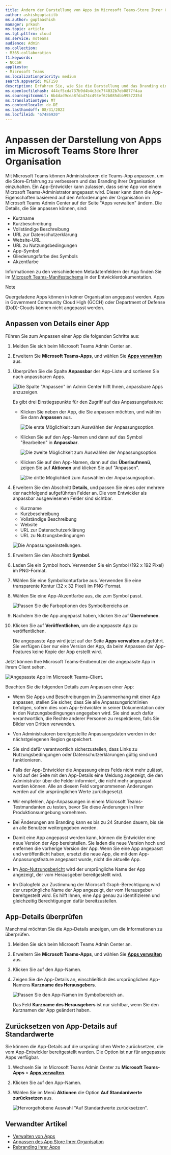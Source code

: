 ```yaml
---
title: Ändern der Darstellung von Apps im Microsoft Teams-Store Ihrer Organisation
author: ashishguptaiitb
ms.author: guptaashish
manager: prkosh
ms.topic: article
ms.tgt.pltfrm: cloud
ms.service: msteams
audience: Admin
ms.collection:
- M365-collaboration
f1.keywords:
- NOCSH
appliesto:
- Microsoft Teams
ms.localizationpriority: medium
search.appverid: MET150
description: Erfahren Sie, wie Sie die Darstellung und das Branding einer App durch Bearbeiten der App-Details und -Metadaten ändern können.
ms.openlocfilehash: 444cf5cda737b9d4b4c3dc7f4032b7eb0877f4aa
ms.sourcegitcommit: 6b4dad9cea8fdad74c493ef62b085dbb9957235d
ms.translationtype: MT
ms.contentlocale: de-DE
ms.lasthandoff: 08/31/2022
ms.locfileid: "67486920"
---
```

# <a name="customize-appearance-of-apps-in-your-organizations-teams-store"></a>Anpassen der Darstellung von Apps im Microsoft Teams Store Ihrer Organisation

Mit Microsoft Teams können Administratoren die Teams-App anpassen, um die Store-Erfahrung zu verbessern und das Branding ihrer Organisation einzuhalten. Ein App-Entwickler kann zulassen, dass seine App von einem Microsoft Teams-Administrator angepasst wird. Dieser kann dann die App-Eigenschaften basierend auf den Anforderungen der Organisation im Microsoft Teams Admin Center auf der Seite "Apps verwalten" ändern. Die Details, die Sie anpassen können, sind:

* Kurzname
* Kurzbeschreibung
* Vollständige Beschreibung
* URL zur Datenschutzerklärung
* Website-URL
* URL zu Nutzungsbedingungen
* App-Symbol
* Gliederungsfarbe des Symbols
* Akzentfarbe

Informationen zu den verschiedenen Metadatenfeldern der App finden Sie im [Microsoft Teams-Manifestschema](/microsoftteams/platform/resources/schema/manifest-schema) in der Entwicklerdokumentation.

> [!NOTE]
> Quergeladene Apps können in keiner Organisation angepasst werden. Apps in Government Community Cloud High (GCCH) oder Department of Defense (DoD)-Clouds können nicht angepasst werden.

## <a name="customize-details-of-an-app"></a>Anpassen von Details einer App

Führen Sie zum Anpassen einer App die folgenden Schritte aus:

1. Melden Sie sich beim Microsoft Teams Admin Center an.

1. Erweitern Sie **Microsoft Teams-Apps**, und wählen Sie **[Apps verwalten](https://admin.teams.microsoft.com/policies/manage-apps)** aus.

1. Überprüfen Sie die Spalte **Anpassbar** der App-Liste und sortieren Sie nach anpassbaren Apps.

   ![Die Spalte "Anpassen" im Admin Center hilft Ihnen, anpassbare Apps anzuzeigen.](media/customizable-apps-in-tac.png)

   Es gibt drei Einstiegspunkte für den Zugriff auf das Anpassungsfeature:

   * Klicken Sie neben der App, die Sie anpassen möchten, und wählen Sie dann **Anpassen** aus.

     ![Die erste Möglichkeit zum Auswählen der Anpassungsoption.](media/select-app-to-customize1.png)

   * Klicken Sie auf den App-Namen und dann auf das Symbol "Bearbeiten" in **Anpassbar**.

     ![Die zweite Möglichkeit zum Auswählen der Anpassungsoption.](media/communities-microsoft.png)

   * Klicken Sie auf den App-Namen, dann auf das **Überlaufmenü**, zeigen Sie auf **Aktionen** und klicken Sie auf "Anpassen".

     ![Die dritte Möglichkeit zum Auswählen der Anpassungsoption.](media/customize-action-menu.png)

1. Erweitern Sie den Abschnitt **Details**, und passen Sie eines oder mehrere der nachfolgend aufgeführten Felder an. Die vom Entwickler als anpassbar ausgewiesenen Felder sind sichtbar.

    * Kurzname
    * Kurzbeschreibung
    * Vollständige Beschreibung
    * Website
    * URL zur Datenschutzerklärung
    * URL zu Nutzungsbedingungen

   ![Die Anpassungseinstellungen.](media/customize-settings.png)

1. Erweitern Sie den Abschnitt **Symbol**.

1. Laden Sie ein Symbol hoch. Verwenden Sie ein Symbol (192 x 192 Pixel) im PNG-Format.

1. Wählen Sie eine Symbolkonturfarbe aus. Verwenden Sie eine transparente Kontur (32 x 32 Pixel) im PNG-Format.

1. Wählen Sie eine App-Akzentfarbe aus, die zum Symbol passt.

   ![Passen Sie die Farboptionen des Symbolbereichs an.](media/customize-app-colors.png)

1. Nachdem Sie die App angepasst haben, klicken Sie auf **Übernehmen**.

1. Klicken Sie auf **Veröffentlichen**, um die angepasste App zu veröffentlichen.

   Die angepasste App wird jetzt auf der Seite **Apps verwalten** aufgeführt. Sie verfügen über nur eine Version der App, da beim Anpassen der App-Features keine Kopie der App erstellt wird.

Jetzt können Ihre Microsoft Teams-Endbenutzer die angepasste App in ihrem Client sehen.

   ![Angepasste App im Microsoft Teams-Client.](media/contoso-app.png)

Beachten Sie die folgenden Details zum Anpassen einer App:

* Wenn Sie Apps und Beschreibungen im Zusammenhang mit einer App anpassen, stellen Sie sicher, dass Sie alle Anpassungsrichtlinien befolgen, sofern dies vom App-Entwickler in seiner Dokumentation oder in den Nutzungsbedingungen angegeben wird. Sie sind auch dafür verantwortlich, die Rechte anderer Personen zu respektieren, falls Sie Bilder von Dritten verwenden.

* Von Administratoren bereitgestellte Anpassungsdaten werden in der nächstgelegenen Region gespeichert.

* Sie sind dafür verantwortlich sicherzustellen, dass Links zu Nutzungsbedingungen oder Datenschutzerklärungen gültig sind und funktionieren.

* Falls der App-Entwickler die Anpassung eines Felds nicht mehr zulässt, wird auf der Seite mit den App-Details eine Meldung angezeigt, die den Administrator über die Felder informiert, die nicht mehr angepasst werden können. Alle an diesem Feld vorgenommenen Änderungen werden auf die ursprünglichen Werte zurückgesetzt.

* Wir empfehlen, App-Anpassungen in einem Microsoft Teams-Testmandanten zu testen, bevor Sie diese Änderungen in Ihrer Produktionsumgebung vornehmen.

* Bei Änderungen am Branding kann es bis zu 24 Stunden dauern, bis sie an alle Benutzer weitergegeben werden.

* Damit eine App angepasst werden kann, können die Entwickler eine neue Version der App bereitstellen. Sie laden die neue Version hoch und entfernen die vorherige Version der App. Wenn Sie eine App angepasst und veröffentlicht haben, ersetzt die neue App, die mit dem App-Anpassungsfeature angepasst wurde, nicht die aktuelle App.

* Im [App-Nutzungsbericht](teams-analytics-and-reports/app-usage-report.md) wird der ursprüngliche Name der App angezeigt, der vom Herausgeber bereitgestellt wird.

* Im Dialogfeld zur Zustimmung der Microsoft Graph-Berechtigung wird der ursprüngliche Name der App angezeigt, der vom Herausgeber bereitgestellt wird. Es hilft Ihnen, eine App genau zu identifizieren und gleichzeitig Berechtigungen dafür bereitzustellen.

## <a name="review-app-details"></a>App-Details überprüfen

Manchmal möchten Sie die App-Details anzeigen, um die Informationen zu überprüfen.

1. Melden Sie sich beim Microsoft Teams Admin Center an.

1. Erweitern Sie **Microsoft Teams-Apps**, und wählen Sie **[Apps verwalten](https://admin.teams.microsoft.com/policies/manage-apps)** aus.

1. Klicken Sie auf den App-Namen.

1. Zeigen Sie die App-Details an, einschließlich des ursprünglichen App-Namens **Kurzname des Herausgebers**.

   ![Passen Sie den App-Namen im Symbolbereich an.](media/original-app-version.png)

   Das Feld **Kurzname des Herausgebers** ist nur sichtbar, wenn Sie den Kurznamen der App geändert haben.

## <a name="reset-app-details-to-default-values"></a>Zurücksetzen von App-Details auf Standardwerte

Sie können die App-Details auf die ursprünglichen Werte zurücksetzen, die vom App-Entwickler bereitgestellt wurden. Die Option ist nur für angepasste Apps verfügbar.

1. Wechseln Sie im Microsoft Teams Admin Center zu **Microsoft Teams-Apps** > **[Apps verwalten](https://admin.teams.microsoft.com/policies/manage-apps)**.

1. Klicken Sie auf den App-Namen.

1. Wählen Sie im Menü **Aktionen** die Option **Auf Standardwerte zurücksetzen** aus.

   ![Hervorgehobene Auswahl "Auf Standardwerte zurücksetzen".](media/select-reset.png)

## <a name="related-article"></a>Verwandter Artikel

* [Verwalten von Apps](manage-apps.md)
* [Anpassen des App Store Ihrer Organisation](customize-your-app-store.md)
* [Rebranding Ihrer Apps](https://techcommunity.microsoft.com/t5/microsoft-teams-blog/rebrand-apps-to-your-own-organization-s-branding-with-app/ba-p/2376296)

